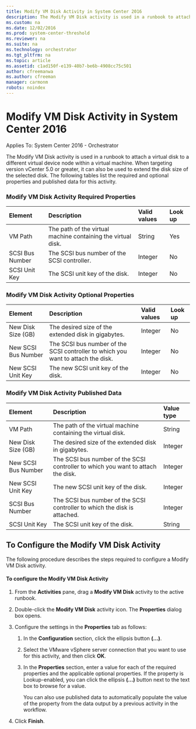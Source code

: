 ```yaml
---
title: Modify VM Disk Activity in System Center 2016
description: The Modify VM Disk activity is used in a runbook to attach a virtual disk to a different virtual device node within a virtual machine.
ms.custom: na
ms.date: 12/02/2016
ms.prod: system-center-threshold
ms.reviewer: na
ms.suite: na
ms.technology: orchestrator
ms.tgt_pltfrm: na
ms.topic: article
ms.assetid: c1ad150f-e139-40b7-be6b-4908cc75c501
author: cfreemanwa
ms.author: cfreeman
manager: carmonm
robots: noindex
---
```

# Modify VM Disk Activity in System Center 2016

Applies To: System Center 2016 - Orchestrator

The Modify VM Disk activity is used in a runbook to attach a virtual disk to a different virtual device node within a virtual machine. When targeting version vCenter 5.0 or greater, it can also be used to extend the disk size of the selected disk. The following tables list the required and optional properties and published data for this activity.

### Modify VM Disk Activity Required Properties

| Element   | Description   | Valid values | Look up |
|:---|:---|:---|:---|
| VM Path   | The path of the virtual machine containing the virtual disk. | String   | Yes   |
| SCSI Bus Number | The SCSI bus number of the SCSI controller.   | Integer   | No   |
| SCSI Unit Key   | The SCSI unit key of the disk.   | Integer   | No   |

### Modify VM Disk Activity Optional Properties

| Element   | Description   | Valid values | Look up |
|:---|:---|:---|:---|
| New Disk Size (GB)  | The desired size of the extended disk in gigabytes.   | Integer   | No   |
| New SCSI Bus Number | The SCSI bus number of the SCSI controller to which you want to attach the disk. | Integer   | No   |
| New SCSI Unit Key   | The new SCSI unit key of the disk.   | Integer   | No   |

### Modify VM Disk Activity Published Data

| Element   | Description   | Value type |
|:---|:---|:---|
| VM Path   | The path of the virtual machine containing the virtual disk.   | String   |
| New Disk Size (GB)  | The desired size of the extended disk in gigabytes.   | Integer   |
| New SCSI Bus Number | The SCSI bus number of the SCSI controller to which you want to attach the disk. | Integer   |
| New SCSI Unit Key   | The new SCSI unit key of the disk.   | Integer   |
| SCSI Bus Number   | The SCSI bus number of the SCSI controller to which the disk is attached.   | Integer   |
| SCSI Unit Key   | The SCSI unit key of the disk.   | String   |

## To Configure the Modify VM Disk Activity

The following procedure describes the steps required to configure a Modify VM Disk activity.

#### To configure the Modify VM Disk Activity

1.  From the **Activities** pane, drag a **Modify VM Disk** activity to the active runbook.

2.  Double-click the **Modify VM Disk** activity icon. The **Properties** dialog box opens.

3.  Configure the settings in the **Properties** tab as follows:

    1.  In the **Configuration** section, click the ellipsis button **(...)**.

    2.  Select the VMware vSphere server connection that you want to use for this activity, and then click **OK**.

    3.  In the **Properties** section, enter a value for each of the required properties and the applicable optional properties. If the property is Lookup-enabled, you can click the ellipsis **(...)** button next to the text box to browse for a value.

        You can also use published data to automatically populate the value of the property from the data output by a previous activity in the workflow.

4.  Click **Finish**.
